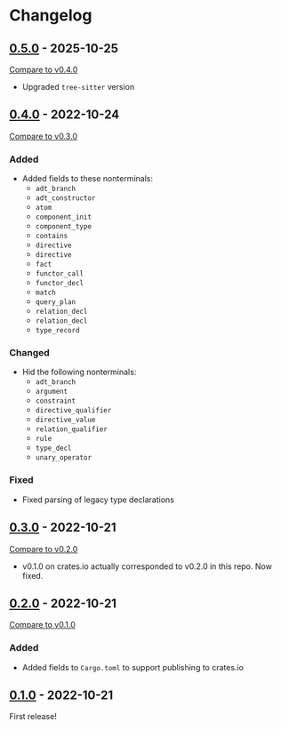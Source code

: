 # Changelog

<!-- See: https://keepachangelog.com/en/1.0.0/ -->

## [0.5.0] - 2025-10-25

[Compare to v0.4.0][0.4.0...0.5.0]

- Upgraded `tree-sitter` version

## [0.4.0] - 2022-10-24

[Compare to v0.3.0][0.3.0...0.4.0]

### Added

- Added fields to these nonterminals:
  - `adt_branch`
  - `adt_constructor`
  - `atom`
  - `component_init`
  - `component_type`
  - `contains`
  - `directive`
  - `directive`
  - `fact`
  - `functor_call`
  - `functor_decl`
  - `match`
  - `query_plan`
  - `relation_decl`
  - `relation_decl`
  - `type_record`

### Changed

- Hid the following nonterminals:
  - `adt_branch`
  - `argument`
  - `constraint`
  - `directive_qualifier`
  - `directive_value`
  - `relation_qualifier`
  - `rule`
  - `type_decl`
  - `unary_operator`

### Fixed

- Fixed parsing of legacy type declarations

## [0.3.0] - 2022-10-21

[Compare to v0.2.0][0.2.0...0.3.0]

- v0.1.0 on crates.io actually corresponded to v0.2.0 in this repo. Now fixed.

## [0.2.0] - 2022-10-21

[Compare to v0.1.0][0.1.0...0.2.0]

### Added

- Added fields to `Cargo.toml` to support publishing to crates.io

## [0.1.0] - 2022-10-21

First release!

[0.1.0]: https://github.com/langston-barrett/tree-sitter-souffle/releases/tag/v0.1.0
[0.2.0]: https://github.com/langston-barrett/tree-sitter-souffle/releases/tag/v0.2.0
[0.3.0]: https://github.com/langston-barrett/tree-sitter-souffle/releases/tag/v0.3.0
[0.4.0]: https://github.com/langston-barrett/tree-sitter-souffle/releases/tag/v0.4.0
[0.5.0]: https://github.com/langston-barrett/tree-sitter-souffle/releases/tag/v0.5.0
[0.4.0...0.5.0]: https://github.com/langston-barrett/tree-sitter-souffle/compare/v0.4.0...v0.5.0
[0.3.0...0.4.0]: https://github.com/langston-barrett/tree-sitter-souffle/compare/v0.3.0...v0.4.0
[0.2.0...0.3.0]: https://github.com/langston-barrett/tree-sitter-souffle/compare/v0.2.0...v0.3.0
[0.1.0...0.2.0]: https://github.com/langston-barrett/tree-sitter-souffle/compare/v0.1.0...v0.2.0
